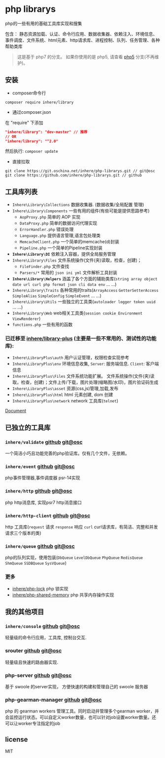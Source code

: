 # php librarys

php的一些有用的基础工具库实现和搜集 

包含： 静态资源加载、认证、命令行应用、数据收集器、依赖注入、环境信息、事件调度、文件系统、html元素、http请求库、进程控制、队列、任务管理、各种帮助类库

> 这是基于 php7 的分支。 如果你使用的是 php5, 请查看 [php5](https://github.com/inhere/php-librarys/tree/php5) 分支(不再维护)。

## 安装

- composer命令行

```
composer require inhere/library
```

- 通过composer.json

在 "require" 下添加 

```json
"inhere/library": "dev-master" // 推荐
// OR 
"inhere/library": "^2.0"
```

然后执行: `composer update`

- 直接拉取

```
git clone https://git.oschina.net/inhere/php-librarys.git // git@osc
git clone https://github.com/inhere/php-librarys.git // github
```

## 工具库列表

- `Inhere\Library\Collections` 数据收集器. (数据收集/全局配置 管理)
- `Inhere\Library\Components` 一些有用的组件(有些可能是提供思路参考)
    - `AopProxy.php` 简单的 AOP 实现
    - `DataProxy.php` 简单的数据访问代理实现
    - `ErrorHandler.php` 错误处理
    - `Language.php` 提供语言管理,语言包处理类
    - `MemcacheClient.php` 一个简单的memcache(d)封装
    - `Pipeline.php` 一个简单的Pipeline实现封装
- **`Inhere\Library\DI`** 依赖注入容器，提供全局服务管理 
- `Inhere\Library\Files` 文件系统操作(文件(夹)读取，检查，创建)；
    - `FileFinder.php` 文件查找
    - `Parsers/*` 常用的 `json ini yml` 文件解析工具封装
- **`Inhere\Library\Helpers`** 涵盖了各个方面的辅助类库(`string array object date url curl php format json cli data env` ... ...)
- `Inhere\Library\Traits` 各种常用的traits(`ArrayAccess` `GetterSetterAccess` `SimpleAlias` `SimpleConfig` `SimpleEvent` ... ...)
- `Inhere\Library\Utils` 一些独立的工具类(`autoloader logger token uuid` ... ...)
- `Inhere\Library\Web` web相关工具类(`session cookie Environment ViewRenderer`)
- `functions.php` 一些有用的函数

### 已迁移至 [inhere/library-plus](https://github.com/inhere/php-library-plus) (主要是一些不常用的、测试性的功能库):

- `Inhere\LibraryPlus\auth` 用户认证管理，权限检查实现参考
- `Inhere\LibraryPlus\env` 环境信息收集, `Server`: 服务端信息. `Client`: 客户端信息 
- `Inhere\LibraryPlus\Files` 文件系统功能扩展。 文件系统操作(文件(夹)读取，检查，创建)；文件上传/下载，图片处理(缩略图/水印)，图片验证码生成 
- `Inhere\LibraryPlus\asset` 资源(css,js)管理,加载,发布 
- `Inhere\LibraryPlus\html` html 元素创建, dom 创建
- `Inhere\LibraryPlus\network` network 工具库(`telnet`)

[Document](doc/document.md)

## 已独立的工具库

### `inhere/validate` [github](https://github.com/inhere/php-validate) [git@osc](https://git.oschina.net/inhere/php-validate)

一个简洁小巧且功能完善的php验证库。仅有几个文件，无依赖。

### `inhere/event` [github](https://github.com/inhere/php-event-manager) [git@osc](https://git.oschina.net/inhere/php-event-manager)

php事件管理器,事件调度器 psr-14实现

### `inhere/http` [github](https://github.com/inhere/php-http) [git@osc](https://git.oschina.net/inhere/php-http)

php http消息库, 实现psr7 http消息接口

### `inhere/http-client` [github](https://github.com/inhere/php-http-client) [git@osc](https://git.oschina.net/inhere/php-http-client)

http 工具库(`request` 请求 `response` 响应 `curl` curl请求库，有简洁、完整和并发请求三个版本的类)

### `inhere/queue` [github](https://github.com/inhere/php-queue) [git@osc](https://git.oschina.net/inhere/php-queue)

php的队列实现，使用包装(`DbQueue` `LevelDbQueue` `PhpQueue` `RedisQueue` `ShmQueue` `SSDBQueue` `SysVQueue`)

### 更多

- [inhere/php-lock](https://github.com/inhere/php-lock) php 锁实现
- [inhere/php-shared-memory](https://github.com/inhere/php-shared-memory) php 共享内存操作实现

## 我的其他项目

### `inhere/console` [github](https://github.com/inhere/php-console) [git@osc](https://git.oschina.net/inhere/php-console)

轻量级的命令行应用，工具库, 控制台交互.

### srouter [github](https://github.com/inhere/php-srouter)  [git@osc](https://git.oschina.net/inhere/php-srouter)
 
 轻量级且快速的路由器实现.

### php-server [github](https://github.com/inhere/php-server)  [git@osc](https://git.oschina.net/inhere/php-server)

基于 swoole 的server实现， 方便快速的构建和管理自己的 swoole 服务器

### php-gearman-manager [github](https://github.com/inhere/php-gearman-manager) [git@osc](https://git.oschina.net/inhere/php-gearman-manager)

php 的 gearman workers 管理工具。同时启动并管理多个gearman worker，并会监控运行状态。可以自定义worker数量，也可以针对job设置worker数量。还可以让worker专注指定的job


## license

MIT